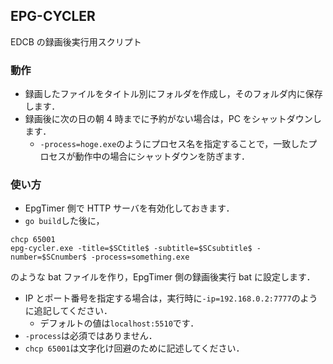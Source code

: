 ## EPG-CYCLER

EDCB の録画後実行用スクリプト

### 動作

-   録画したファイルをタイトル別にフォルダを作成し，そのフォルダ内に保存します．
-   録画後に次の日の朝 4 時までに予約がない場合は，PC をシャットダウンします．
    -   `-process=hoge.exe`のようにプロセス名を指定することで，一致したプロセスが動作中の場合にシャットダウンを防ぎます．

### 使い方

-   EpgTimer 側で HTTP サーバを有効化しておきます．
-   `go build`した後に，

```
chcp 65001
epg-cycler.exe -title=$SCtitle$ -subtitle=$SCsubtitle$ -number=$SCnumber$ -process=something.exe
```

のような bat ファイルを作り，EpgTimer 側の録画後実行 bat に設定します．

-   IP とポート番号を指定する場合は，実行時に`-ip=192.168.0.2:7777`のように追記してください．
    -   デフォルトの値は`localhost:5510`です．
-   `-process`は必須ではありません．
-   `chcp 65001`は文字化け回避のために記述してください．

